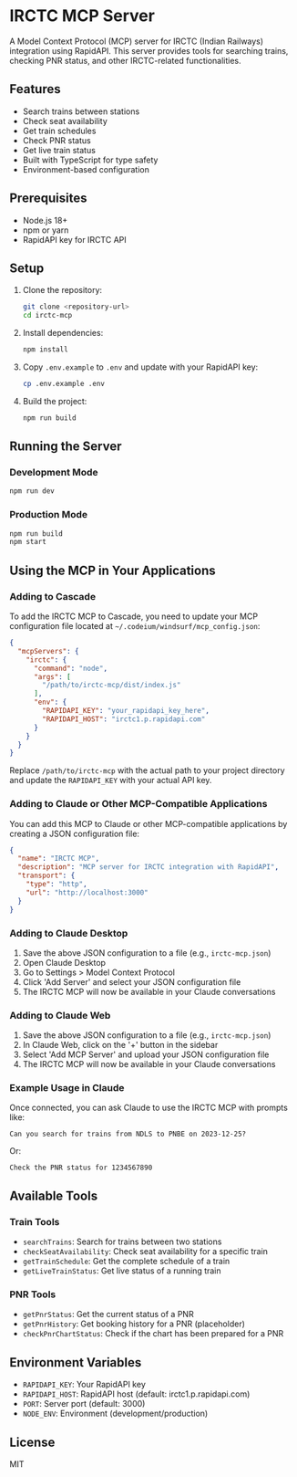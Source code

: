 # IRCTC MCP Server

A Model Context Protocol (MCP) server for IRCTC (Indian Railways) integration using RapidAPI. This server provides tools for searching trains, checking PNR status, and other IRCTC-related functionalities.

## Features

- Search trains between stations
- Check seat availability
- Get train schedules
- Check PNR status
- Get live train status
- Built with TypeScript for type safety
- Environment-based configuration

## Prerequisites

- Node.js 18+
- npm or yarn
- RapidAPI key for IRCTC API

## Setup

1. Clone the repository:
   ```bash
   git clone <repository-url>
   cd irctc-mcp
   ```

2. Install dependencies:
   ```bash
   npm install
   ```

3. Copy `.env.example` to `.env` and update with your RapidAPI key:
   ```bash
   cp .env.example .env
   ```

4. Build the project:
   ```bash
   npm run build
   ```

## Running the Server

### Development Mode
```bash
npm run dev
```

### Production Mode
```bash
npm run build
npm start
```

## Using the MCP in Your Applications

### Adding to Cascade

To add the IRCTC MCP to Cascade, you need to update your MCP configuration file located at `~/.codeium/windsurf/mcp_config.json`:

```json
{
  "mcpServers": {
    "irctc": {
      "command": "node",
      "args": [
        "/path/to/irctc-mcp/dist/index.js"
      ],
      "env": {
        "RAPIDAPI_KEY": "your_rapidapi_key_here",
        "RAPIDAPI_HOST": "irctc1.p.rapidapi.com"
      }
    }
  }
}
```

Replace `/path/to/irctc-mcp` with the actual path to your project directory and update the `RAPIDAPI_KEY` with your actual API key.

### Adding to Claude or Other MCP-Compatible Applications

You can add this MCP to Claude or other MCP-compatible applications by creating a JSON configuration file:

```json
{
  "name": "IRCTC MCP",
  "description": "MCP server for IRCTC integration with RapidAPI",
  "transport": {
    "type": "http",
    "url": "http://localhost:3000"
  }
}
```

### Adding to Claude Desktop

1. Save the above JSON configuration to a file (e.g., `irctc-mcp.json`)
2. Open Claude Desktop
3. Go to Settings > Model Context Protocol
4. Click 'Add Server' and select your JSON configuration file
5. The IRCTC MCP will now be available in your Claude conversations

### Adding to Claude Web

1. Save the above JSON configuration to a file (e.g., `irctc-mcp.json`)
2. In Claude Web, click on the '+' button in the sidebar
3. Select 'Add MCP Server' and upload your JSON configuration file
4. The IRCTC MCP will now be available in your Claude conversations

### Example Usage in Claude

Once connected, you can ask Claude to use the IRCTC MCP with prompts like:

```
Can you search for trains from NDLS to PNBE on 2023-12-25?
```

Or:

```
Check the PNR status for 1234567890
```

## Available Tools

### Train Tools
- `searchTrains`: Search for trains between two stations
- `checkSeatAvailability`: Check seat availability for a specific train
- `getTrainSchedule`: Get the complete schedule of a train
- `getLiveTrainStatus`: Get live status of a running train

### PNR Tools
- `getPnrStatus`: Get the current status of a PNR
- `getPnrHistory`: Get booking history for a PNR (placeholder)
- `checkPnrChartStatus`: Check if the chart has been prepared for a PNR

## Environment Variables

- `RAPIDAPI_KEY`: Your RapidAPI key
- `RAPIDAPI_HOST`: RapidAPI host (default: irctc1.p.rapidapi.com)
- `PORT`: Server port (default: 3000)
- `NODE_ENV`: Environment (development/production)

## License

MIT
